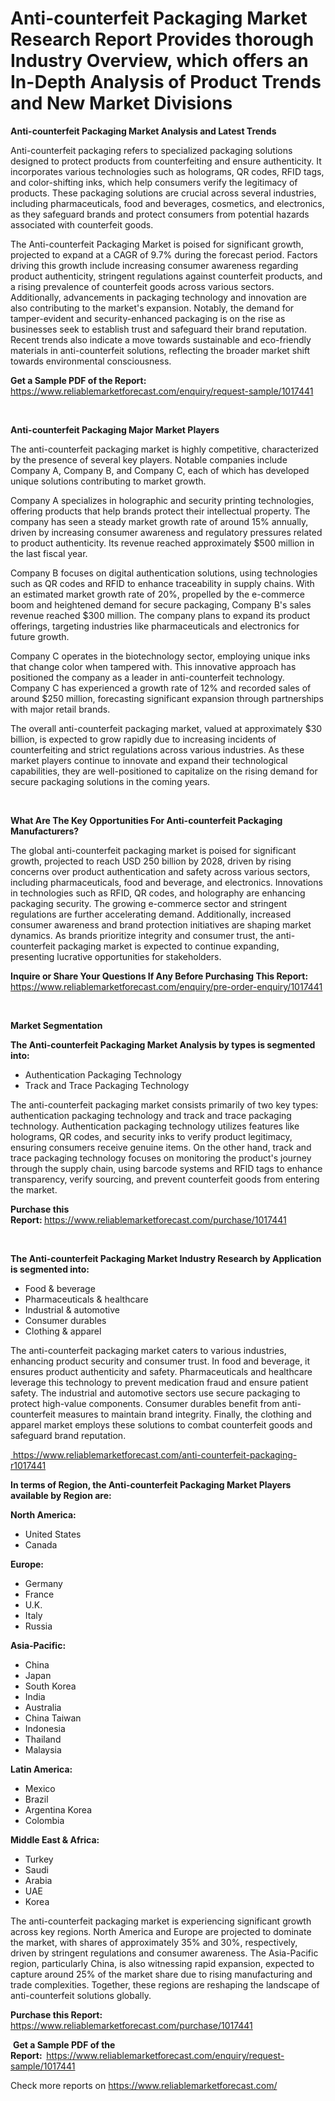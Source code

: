 <p><h1>Anti-counterfeit Packaging Market Research Report Provides thorough Industry Overview, which offers an In-Depth Analysis of Product Trends and New Market Divisions</h1></p><p><strong>Anti-counterfeit Packaging Market Analysis and Latest Trends</strong></p>
<p><p>Anti-counterfeit packaging refers to specialized packaging solutions designed to protect products from counterfeiting and ensure authenticity. It incorporates various technologies such as holograms, QR codes, RFID tags, and color-shifting inks, which help consumers verify the legitimacy of products. These packaging solutions are crucial across several industries, including pharmaceuticals, food and beverages, cosmetics, and electronics, as they safeguard brands and protect consumers from potential hazards associated with counterfeit goods.</p><p>The Anti-counterfeit Packaging Market is poised for significant growth, projected to expand at a CAGR of 9.7% during the forecast period. Factors driving this growth include increasing consumer awareness regarding product authenticity, stringent regulations against counterfeit products, and a rising prevalence of counterfeit goods across various sectors. Additionally, advancements in packaging technology and innovation are also contributing to the market's expansion. Notably, the demand for tamper-evident and security-enhanced packaging is on the rise as businesses seek to establish trust and safeguard their brand reputation. Recent trends also indicate a move towards sustainable and eco-friendly materials in anti-counterfeit solutions, reflecting the broader market shift towards environmental consciousness.</p></p>
<p><strong>Get a Sample PDF of the Report:&nbsp;</strong> <a href="https://www.reliablemarketforecast.com/enquiry/request-sample/1017441?utm_campaign=2779&utm_medium=2&utm_source=Github&utm_content=ia&utm_term=21032025&utm_id=anti-counterfeit-packaging">https://www.reliablemarketforecast.com/enquiry/request-sample/1017441</a></p>
<p>&nbsp;</p>
<p><strong>Anti-counterfeit Packaging Major Market Players</strong></p>
<p><p>The anti-counterfeit packaging market is highly competitive, characterized by the presence of several key players. Notable companies include Company A, Company B, and Company C, each of which has developed unique solutions contributing to market growth.</p><p>Company A specializes in holographic and security printing technologies, offering products that help brands protect their intellectual property. The company has seen a steady market growth rate of around 15% annually, driven by increasing consumer awareness and regulatory pressures related to product authenticity. Its revenue reached approximately $500 million in the last fiscal year.</p><p>Company B focuses on digital authentication solutions, using technologies such as QR codes and RFID to enhance traceability in supply chains. With an estimated market growth rate of 20%, propelled by the e-commerce boom and heightened demand for secure packaging, Company B's sales revenue reached $300 million. The company plans to expand its product offerings, targeting industries like pharmaceuticals and electronics for future growth.</p><p>Company C operates in the biotechnology sector, employing unique inks that change color when tampered with. This innovative approach has positioned the company as a leader in anti-counterfeit technology. Company C has experienced a growth rate of 12% and recorded sales of around $250 million, forecasting significant expansion through partnerships with major retail brands.</p><p>The overall anti-counterfeit packaging market, valued at approximately $30 billion, is expected to grow rapidly due to increasing incidents of counterfeiting and strict regulations across various industries. As these market players continue to innovate and expand their technological capabilities, they are well-positioned to capitalize on the rising demand for secure packaging solutions in the coming years.</p></p>
<p>&nbsp;</p>
<p><strong>What Are The Key Opportunities For Anti-counterfeit Packaging Manufacturers?</strong></p>
<p><p>The global anti-counterfeit packaging market is poised for significant growth, projected to reach USD 250 billion by 2028, driven by rising concerns over product authentication and safety across various sectors, including pharmaceuticals, food and beverage, and electronics. Innovations in technologies such as RFID, QR codes, and holography are enhancing packaging security. The growing e-commerce sector and stringent regulations are further accelerating demand. Additionally, increased consumer awareness and brand protection initiatives are shaping market dynamics. As brands prioritize integrity and consumer trust, the anti-counterfeit packaging market is expected to continue expanding, presenting lucrative opportunities for stakeholders.</p></p>
<p><strong>Inquire or Share Your Questions If Any Before Purchasing This Report:</strong> <a href="https://www.reliablemarketforecast.com/enquiry/pre-order-enquiry/1017441?utm_campaign=2779&utm_medium=2&utm_source=Github&utm_content=ia&utm_term=21032025&utm_id=anti-counterfeit-packaging">https://www.reliablemarketforecast.com/enquiry/pre-order-enquiry/1017441</a></p>
<p>&nbsp;</p>
<p><strong>Market Segmentation</strong></p>
<p><strong>The Anti-counterfeit Packaging Market Analysis by types is segmented into:</strong></p>
<p><ul><li>Authentication Packaging Technology</li><li>Track and Trace Packaging Technology</li></ul></p>
<p><p>The anti-counterfeit packaging market consists primarily of two key types: authentication packaging technology and track and trace packaging technology. Authentication packaging technology utilizes features like holograms, QR codes, and security inks to verify product legitimacy, ensuring consumers receive genuine items. On the other hand, track and trace packaging technology focuses on monitoring the product's journey through the supply chain, using barcode systems and RFID tags to enhance transparency, verify sourcing, and prevent counterfeit goods from entering the market.</p></p>
<p><strong>Purchase this Report:&nbsp;</strong><a href="https://www.reliablemarketforecast.com/purchase/1017441?utm_campaign=2779&utm_medium=2&utm_source=Github&utm_content=ia&utm_term=21032025&utm_id=anti-counterfeit-packaging">https://www.reliablemarketforecast.com/purchase/1017441</a></p>
<p>&nbsp;</p>
<p><strong>The Anti-counterfeit Packaging Market Industry Research by Application is segmented into:</strong></p>
<p><ul><li>Food & beverage</li><li>Pharmaceuticals & healthcare</li><li>Industrial & automotive</li><li>Consumer durables</li><li>Clothing & apparel</li></ul></p>
<p><p>The anti-counterfeit packaging market caters to various industries, enhancing product security and consumer trust. In food and beverage, it ensures product authenticity and safety. Pharmaceuticals and healthcare leverage this technology to prevent medication fraud and ensure patient safety. The industrial and automotive sectors use secure packaging to protect high-value components. Consumer durables benefit from anti-counterfeit measures to maintain brand integrity. Finally, the clothing and apparel market employs these solutions to combat counterfeit goods and safeguard brand reputation.</p></p>
<p><a href="https://www.reliablemarketforecast.com/anti-counterfeit-packaging-r1017441?utm_campaign=2779&utm_medium=2&utm_source=Github&utm_content=ia&utm_term=21032025&utm_id=anti-counterfeit-packaging">&nbsp;https://www.reliablemarketforecast.com/anti-counterfeit-packaging-r1017441</a></p>
<p><strong>In terms of Region, the Anti-counterfeit Packaging Market Players available by Region are:</strong></p>
<p>
    <p> <strong> North America: </strong>
        <ul>
            <li>United States</li>
            <li>Canada</li>
        </ul>
        </p> 
    <p> <strong> Europe: </strong>
        <ul>
            <li>Germany</li>
            <li>France</li>
            <li>U.K.</li>
            <li>Italy</li>
            <li>Russia</li>
        </ul>
        </p> 
    <p> <strong> Asia-Pacific: </strong>
        <ul>
            <li>China</li>
            <li>Japan</li>
            <li>South Korea</li>
            <li>India</li>
            <li>Australia</li>
            <li>China Taiwan</li>
            <li>Indonesia</li>
            <li>Thailand</li>
            <li>Malaysia</li>
        </ul>
        </p> 
    <p> <strong> Latin America: </strong>
        <ul>
            <li>Mexico</li>
            <li>Brazil</li>
            <li>Argentina Korea</li>
            <li>Colombia</li>
        </ul>
        </p> 
    <p> <strong> Middle East & Africa: </strong>
        <ul>
            <li>Turkey</li>
            <li>Saudi</li>
            <li>Arabia</li>
            <li>UAE</li>
            <li>Korea</li>
        </ul>
    </p>
    </p>
<p><p>The anti-counterfeit packaging market is experiencing significant growth across key regions. North America and Europe are projected to dominate the market, with shares of approximately 35% and 30%, respectively, driven by stringent regulations and consumer awareness. The Asia-Pacific region, particularly China, is also witnessing rapid expansion, expected to capture around 25% of the market share due to rising manufacturing and trade complexities. Together, these regions are reshaping the landscape of anti-counterfeit solutions globally.</p></p>
<p><strong>Purchase this Report: </strong><a href="https://www.reliablemarketforecast.com/purchase/1017441?utm_campaign=2779&utm_medium=2&utm_source=Github&utm_content=ia&utm_term=21032025&utm_id=anti-counterfeit-packaging">https://www.reliablemarketforecast.com/purchase/1017441</a></p>
<p>&nbsp;<strong>Get a Sample PDF of the Report:&nbsp;&nbsp;</strong><a href="https://www.reliablemarketforecast.com/enquiry/request-sample/1017441?utm_campaign=2779&utm_medium=2&utm_source=Github&utm_content=ia&utm_term=21032025&utm_id=anti-counterfeit-packaging">https://www.reliablemarketforecast.com/enquiry/request-sample/1017441</a></p>
<p><strong></strong></p>
<p>Check more reports on <a href="https://www.reliablemarketforecast.com/?utm_campaign=2779&utm_medium=2&utm_source=Github&utm_content=ia&utm_term=21032025&utm_id=anti-counterfeit-packaging">https://www.reliablemarketforecast.com/</a></p>